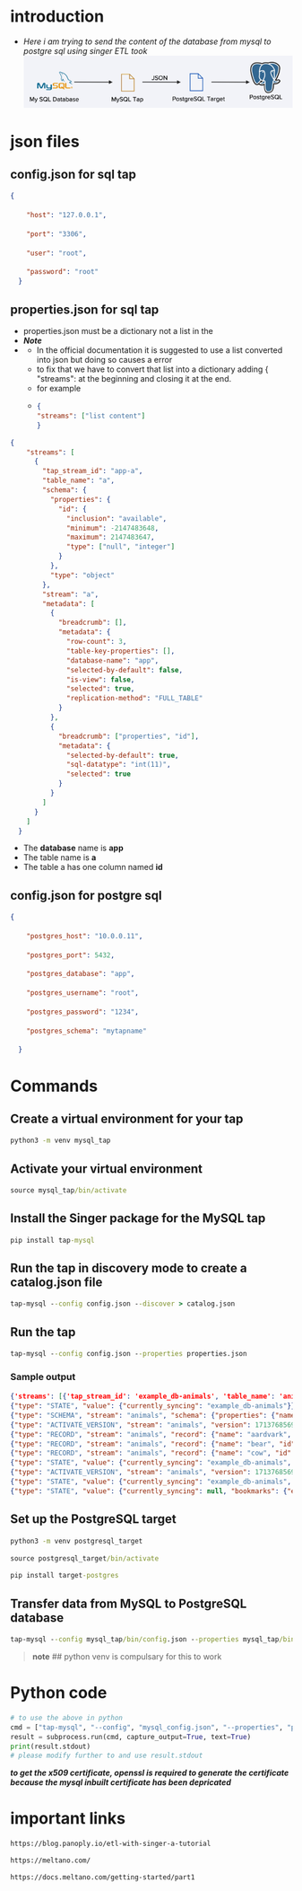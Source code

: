 # introduction
* *Here i am trying to send the content of the database from mysql to postgre sql using singer ETL took*
![image](https://github.com/Rahul-262001/ETL/blob/main/image.png)

# json files

## config.json for sql tap
``` json
{

    "host": "127.0.0.1",
  
    "port": "3306",
  
    "user": "root",
  
    "password": "root"
  }
```
## properties.json for sql tap
* properties.json must be a dictionary not a list in the
* ***Note***
* * In the official documentation it is suggested to use a list  converted into json but doing so causes a error
  * to fix that we have to convert that list into a dictionary adding { "streams": at the beginning and closing it at the end.
  * for example
  * ``` json
    {
    "streams": ["list content"]
    }
    ```   
``` json
{
    "streams": [
      {
        "tap_stream_id": "app-a",
        "table_name": "a",
        "schema": {
          "properties": {
            "id": {
              "inclusion": "available",
              "minimum": -2147483648,
              "maximum": 2147483647,
              "type": ["null", "integer"]
            }
          },
          "type": "object"
        },
        "stream": "a",
        "metadata": [
          {
            "breadcrumb": [],
            "metadata": {
              "row-count": 3,
              "table-key-properties": [],
              "database-name": "app",
              "selected-by-default": false,
              "is-view": false,
              "selected": true,
              "replication-method": "FULL_TABLE"
            }
          },
          {
            "breadcrumb": ["properties", "id"],
            "metadata": {
              "selected-by-default": true,
              "sql-datatype": "int(11)",
              "selected": true
            }
          }
        ]
      }
    ]
  }
```
* The **database** name is **app**
* The table name is **a**
* The table a has one column named **id**  

## config.json for postgre sql

``` json
{

    "postgres_host": "10.0.0.11",
  
    "postgres_port": 5432,
  
    "postgres_database": "app",
  
    "postgres_username": "root",
  
    "postgres_password": "1234",
  
    "postgres_schema": "mytapname"
  
  }
```
# Commands

## Create a virtual environment for your tap
``` cmd
python3 -m venv mysql_tap
```
## Activate your virtual environment
``` cmd
source mysql_tap/bin/activate
```
## Install the Singer package for the MySQL tap
``` cmd
pip install tap-mysql
```
## Run the tap in discovery mode to create a catalog.json file
``` cmd
tap-mysql --config config.json --discover > catalog.json
```
## Run the tap
``` cmd
tap-mysql --config config.json --properties properties.json
```
### Sample output
``` json
{'streams': [{'tap_stream_id': 'example_db-animals', 'table_name': 'animals', 'schema': {'type': 'object', 'properties': {'name': {'inclusion': 'available', 'type': ['null', 'string'], 'maxLength': 255}, 'id': {'inclusion': 'automatic', 'minimum': -2147483648, 'maximum': 2147483647, 'type': ['null', 'integer']}, 'likes_getting_petted': {'inclusion': 'available', 'type': ['null', 'boolean']}}}, 'metadata': [{'breadcrumb': [], 'metadata': {'row-count': 2000, 'table-key-properties': ['id'], 'database-name': 'example_db', 'selected-by-default': False, 'is-view': False, 'selected': True, 'replication-method': 'FULL_TABLE'}}, {'breadcrumb': ['properties', 'id'], 'metadata': {'sql-datatype': 'int(11)', 'selected-by-default': True, 'selected': True}}, {'breadcrumb': ['properties', 'name'], 'metadata': {'sql-datatype': 'varchar(255)', 'selected-by-default': True, 'selected': True}}, {'breadcrumb': ['properties', 'likes_getting_petted'], 'metadata': {'sql-datatype': 'tinyint(1)', 'selected-by-default': True, 'selected': True}}], 'stream': 'animals'}]}
{"type": "STATE", "value": {"currently_syncing": "example_db-animals"}}
{"type": "SCHEMA", "stream": "animals", "schema": {"properties": {"name": {"inclusion": "available", "maxLength": 255, "type": ["null", "string"]}, "id": {"inclusion": "available", "minimum": -2147483648, "maximum": 2147483647, "type": ["null", "integer"]}, "likes_getting_petted": {"inclusion": "available", "minimum": -128, "maximum": 127, "type": ["null", "integer"]}}, "type": "object"}, "key_properties": ["id"]}
{"type": "ACTIVATE_VERSION", "stream": "animals", "version": 1713768569189}
{"type": "RECORD", "stream": "animals", "record": {"name": "aardvark", "id": 1, "likes_getting_petted": 0}, "version": 1713768569189, "time_extracted": "2024-04-22T06:49:29.221681Z"}
{"type": "RECORD", "stream": "animals", "record": {"name": "bear", "id": 2, "likes_getting_petted": 0}, "version": 1713768569189, "time_extracted": "2024-04-22T06:49:29.221681Z"}
{"type": "RECORD", "stream": "animals", "record": {"name": "cow", "id": 3, "likes_getting_petted": 1}, "version": 1713768569189, "time_extracted": "2024-04-22T06:49:29.221681Z"}
{"type": "STATE", "value": {"currently_syncing": "example_db-animals", "bookmarks": {"example_db-animals": {"max_pk_values": {"id": 3}, "last_pk_fetched": {"id": 3}}}}}
{"type": "ACTIVATE_VERSION", "stream": "animals", "version": 1713768569189}
{"type": "STATE", "value": {"currently_syncing": "example_db-animals", "bookmarks": {"example_db-animals": {"initial_full_table_complete": true}}}}
{"type": "STATE", "value": {"currently_syncing": null, "bookmarks": {"example_db-animals": {"initial_full_table_complete": true}}}}

```
## Set up the PostgreSQL target
``` cmd
python3 -m venv postgresql_target
```
``` cmd
source postgresql_target/bin/activate
```
``` cmd
pip install target-postgres
```
## Transfer data from MySQL to PostgreSQL database
``` cmd
tap-mysql --config mysql_tap/bin/config.json --properties mysql_tap/bin/properties.json | postgresql_target/bin/target-postgres -c postgresql_target/bin/config.json >> state.json
``` 


> **note** ## python venv is compulsary for this to work

# Python code
``` python
# to use the above in python
cmd = ["tap-mysql", "--config", "mysql_config.json", "--properties", "properties.json"]
result = subprocess.run(cmd, capture_output=True, text=True)
print(result.stdout)
# please modify further to and use result.stdout 
```
***to get the x509 certificate, openssl is required to generate the certificate because the mysql inbuilt certificate has been depricated***


# important links
``` url
https://blog.panoply.io/etl-with-singer-a-tutorial

```

``` url
https://meltano.com/
```

``` url
https://docs.meltano.com/getting-started/part1
```
